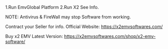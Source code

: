 1.Run EmvGlobal Platform
2.Run X2
See Info.







NOTE: Antivirus & FireWall may stop Software from working.

Contract your Seller for info.
Official Website: https://x2emvsoftwares.com/


Buy x2 EMV Latest Version: https://x2emvsoftwares.com/shop/x2-emv-software/